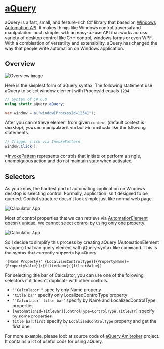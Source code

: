 [aQuery](https://github.com/Soul-Master/aQuery)
==================================================

aQuery is a fast, small, and feature-rich C# library that based on [Windows Automation API](https://msdn.microsoft.com/en-us/library/windows/desktop/ff486375(v=vs.85).aspx). It makes things like Windows control traversal and manipulation much simpler with an easy-to-use API that works across variety of desktop control like C++ control, windows forms or even WPF. With a combination of versatility and extensibility, aQuery has changed the way that people write automation on Windows application.

Overview
---------

![Overview image](https://cdn.rawgit.com/Soul-Master/aQuery/master/aQuery/Overview.PNG)

Here is the simplest form of aQuery syntax. The following statement use aQuery to select window element with ProcessId equals `1234`

```C#
// Syntax of C# 6.0
using static aQuery.aQuery;

var window = a("window[ProcessId=1234]");
```

After you can retrieve element from given `context` (default context is desktop), you can manipulate it via built-in methods like the following statements.

```C#
// Trigger click via InvokePattern
window.Click();
```

*[InvokePattern](https://msdn.microsoft.com/en-us/library/system.windows.automation.invokepattern(v=vs.110).aspx) represents controls that initiate or perform a single, unambiguous action and do not maintain state when activated.

Selectors
---------
As you know, the hardest part of automating application on Windows desktop is selecting control. Normally, application isn't designed to be queried. Control structure doesn't look simple just like normal web page.

![Calculator App](https://cdn.rawgit.com/Soul-Master/aQuery/master/demo/Calculator1.png)

Most of control properties that we can retrieve via  [AutomationElement](https://msdn.microsoft.com/en-us/library/system.windows.automation.automationelement(v=vs.110).aspx) doesn't unique. We cannot select control by using only one property.

![Calculator App](https://cdn.rawgit.com/Soul-Master/aQuery/master/demo/Calculator2.png) 

So I decide to simplify this process by creating aQuery (AutomationElement wrapper) that can query element with jQuery-syntax like command. This is the syntax that currently supports by aQuery.

```text
'{Name Property}' {LocalizedControlType}[{PropertyName}={PropertyValue}]:{filterName}({filterValue})
```

For selecting title bar of Calculator, you can use one of the following selectors if it doesn't duplicate with other controls.

- `"'Calculator'"` specify only Name property
- `"title bar"` specify only LocalizedControlType property
- `"'Calculator' title bar"` specify by Name and LocalizedControlType properties
- `[AutomationId=TitleBar][ControlType=ControlType.TitleBar]` specify by some properties
- `title bar:first` specify by `LocalizedControlType` property and get the first one

For more example, please look at source code of [aQuery.Amibroker](https://github.com/Soul-Master/aQuery/tree/master/aQuery.Amibroker) project. It contains a lot of useful code for using aQuery.
